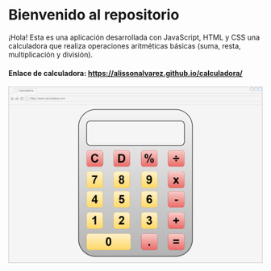 # Bienvenido al repositorio

¡Hola! Esta es una aplicación desarrollada con JavaScript, HTML y CSS una calculadora que realiza operaciones aritméticas básicas (suma, resta, multiplicación y división).

#### Enlace de calculadora: https://alissonalvarez.github.io/calculadora/

[![](https://raw.githubusercontent.com/AlissonAlvarez/calculadora/main/docs/calculadora.png)](httphttphttps://raw.githubusercontent.com/AlissonAlvarez/calculadora/main/docs/calculadora.pngs://raw.githubusercontent.com/AlissonAlvarez/calculadora/main/docs/calculadora.png)
